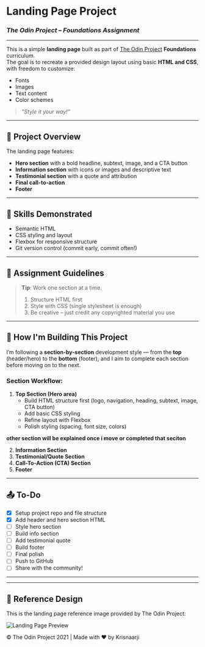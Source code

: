 # **Landing Page Project**  
### _The Odin Project – Foundations Assignment_

---

This is a simple **landing page** built as part of [The Odin Project](https://www.theodinproject.com/) **Foundations** curriculum.  
The goal is to recreate a provided design layout using basic **HTML and CSS**, with freedom to customize:

 - Fonts  
 - Images  
 - Text content  
 - Color schemes  

> _"Style it your way!"_

---

## 📄 **Project Overview**

The landing page features:

- **Hero section** with a bold headline, subtext, image, and a CTA button  
- **Information section** with icons or images and descriptive text  
- **Testimonial section** with a quote and attribution  
- **Final call-to-action**  
- **Footer**

---

## 🧠 **Skills Demonstrated**

- Semantic HTML  
- CSS styling and layout  
- Flexbox for responsive structure  
- Git version control (commit early, commit often!)

---

## 📌 **Assignment Guidelines**

> **Tip**: Work one section at a time.  
> 1. Structure HTML first  
> 2. Style with CSS (single stylesheet is enough)  
> 3. Be creative – just credit any copyrighted material you use

---

## 🧱 **How I'm Building This Project**

I’m following a **section-by-section** development style — from the **top** (header/hero) to the **bottom** (footer), and I aim to complete each section before moving on to the next.

### Section Workflow:

1. **Top Section (Hero area)**  
   - Build HTML structure first (logo, navigation, heading, subtext, image, CTA button)  
   - Add basic CSS styling  
   - Refine layout with Flexbox  
   - Polish styling (spacing, font size, colors)

**other section will be explained once i move or completed that seciton**

2. **Information Section**  
3. **Testimonial/Quote Section**  
4. **Call-To-Action (CTA) Section**  
5. **Footer**  

---

## 📤 **To-Do**
- [x] Setup project repo and file structure  
- [x] Add header and hero section HTML  
- [ ] Style hero section  
- [ ] Build info section  
- [ ] Add testimonial quote  
- [ ] Build footer  
- [ ] Final polish  
- [ ] Push to GitHub  
- [ ] Share with the community!

---

---

## 📸 Reference Design

This is the landing page reference image provided by The Odin Project:

![Landing Page Preview](https://cdn.statically.io/gh/TheOdinProject/curriculum/81a5d553f4073e593d23a6ab00d50eef8620796d/foundations/html_css/project/imgs/01.png)

© The Odin Project 2021 | Made with ❤️ by Krisnaarji
